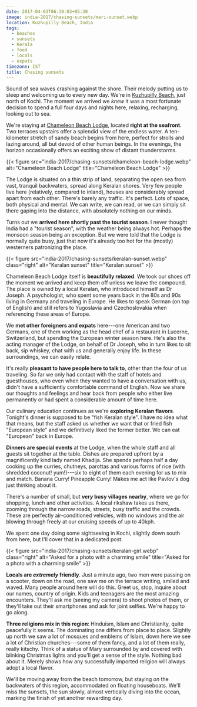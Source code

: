 ```yaml
---
date: 2017-04-03T06:30:03+05:30
image: india-2017/chasing-sunsets/mari-sunset.webp
location: Kuzhupilly Beach, India
tags:
  - beaches
  - sunsets
  - Kerala
  - food
  - locals
  - expats
timezone: IST
title: Chasing sunsets
---
```


Sound of sea waves crashing against the shore. Their melody putting us to sleep and welcoming us to every new day. We're in [Kuzhupilly Beach][map-kuzhupilly-beach], just north of Kochi. The moment we arrived we _knew_ it was a most fortunate decision to spend a full four days and nights here, relaxing, recharging, looking out to sea.

<!--more-->

We're staying at [Chameleon Beach Lodge][fb-chameleon-beach-lodge], located __right at the seafront__. Two terraces upstairs offer a splendid view of the endless water. A ten-kilometer stretch of sandy beach begins from here, perfect for strolls and lazing around, all but devoid of other human beings. In the evenings, the horizon occasionally offers an exciting show of distant thunderstorms.

{{< figure src="india-2017/chasing-sunsets/chameleon-beach-lodge.webp" alt="Chameleon Beach Lodge" title="Chameleon Beach Lodge" >}}

The Lodge is situated on a thin strip of land, separating the open sea from vast, tranquil backwaters, spread along Keralan shores. Very few people live here (relatively, compared to inland), houses are considerably spread apart from each other. There's barely any traffic. It's perfect. Lots of space, both physical and mental. We can write, we can read, or we can simply sit there gaping into the distance, with absolutely nothing on our minds.

Turns out we __arrived here shortly past the tourist season__. I never thought India had a "tourist season", with the weather being always hot. Perhaps the monsoon season being an exception. But we were told that the Lodge is normally quite busy, just that now it's already too hot for the (mostly) westerners patronizing the place.

{{< figure src="india-2017/chasing-sunsets/keralan-sunset.webp" class="right" alt="Keralan sunset" title="Keralan sunset" >}}

Chameleon Beach Lodge itself is __beautifully relaxed__. We took our shoes off the moment we arrived and keep them off unless we leave the compound. The place is owned by a local Keralan, who introduced himself as Dr Joseph. A psychologist, who spent some years back in the 80s and 90s living in Germany and traveling in Europe. He likes to speak German (on top of English) and still refers to Yugoslavia and Czechoslovakia when referencing these areas of Europe.

We __met other foreigners and expats__ here---one American and two Germans, one of them working as the head chef of a restaurant in Lucerne, Switzerland, but spending the European winter season here. He's also the acting manager of the Lodge, on behalf of Dr Joseph, who in turn likes to sit back, sip whiskey, chat with us and generally enjoy life. In these surroundings, we can easily relate.

It's really __pleasant to have people here to talk to__, other than the four of us traveling. So far we only had contact with the staff of hotels and guesthouses, who even when they wanted to have a conversation with us, didn't have a sufficiently comfortable command of English. Now we share our thoughts and feelings and hear back from people who either live permanently or had spent a considerable amount of time here.

Our culinary education continues as we're __exploring Keralan flavors__. Tonight's dinner is supposed to be "fish Keralan style". I have no idea what that means, but the staff asked us whether we want that or fried fish "European style" and we definitively liked the former better. We can eat "European" back in Europe.

__Dinners are special events__ at the Lodge, when the whole staff and all guests sit together at the table. Dishes are prepared upfront by a magnificently kind lady named Khadija. She spends perhaps half a day cooking up the curries, chutneys, parottas and various forms of rice (with shredded coconut! yum!)---six to eight of them each evening for us to mix and match. Banana Curry! Pineapple Curry! Makes me act like Pavlov's dog just thinking about it.

There's a number of small, but **_very_ busy villages nearby**, where we go for shopping, lunch and other activities. A local rikshaw takes us there, zooming through the narrow roads, streets, busy traffic and the crowds. These are perfectly air-conditioned vehicles, with no windows and the air blowing through freely at our cruising speeds of up to 40kph.

We spent one day doing some sightseeing in Kochi, slightly down south from here, but I'll cover that in a dedicated post.

{{< figure src="india-2017/chasing-sunsets/keralan-girl.webp" class="right" alt="Asked for a photo with a charming smile" title="Asked for a photo with a charming smile" >}}

**Locals are _extremely_ friendly**. Just a minute ago, two men were passing on a scooter, down on the road, one saw me on the terrace writing, smiled and waved. Many people around here will do this. Greet us, stop, inquire about our names, country of origin. Kids and teenagers are the most amazing encounters. They'll ask me (seeing my camera) to shoot photos of them, or they'll take out their smartphones and ask for joint selfies. We're happy to go along.

__Three religions mix in this region__: Hinduism, Islam and Christianity, quite peacefully it seems. The dominating one differs from place to place. Slightly up north we saw a lot of mosques and emblems of Islam, down here we see a lot of Christian churches---some of them fancy, and a lot of them really, really kitschy. Think of a statue of Mary surrounded by and covered with blinking Christmas lights and you'll get a sense of the style. Nothing bad about it. Merely shows how any successfully imported religion will always adopt a local flavor.

We'll be moving away from the beach tomorrow, but staying _on_ the backwaters of this region, accommodated on floating houseboats. We'll miss the sunsets, the sun slowly, almost vertically diving into the ocean, marking the finish of yet another rewarding day.

[map-kuzhupilly-beach]: https://www.google.com/maps/place/Kuzhupilly+Beach/@10.1096551,76.1863393,18z/data=!3m1!4b1!4m8!1m2!2m1!1sKuzhupilly+Beach!3m4!1s0x3b0810d04957ef35:0xe6875f5dcbd6b370!8m2!3d10.1096551!4d76.1874336?hl=en
[fb-chameleon-beach-lodge]: https://www.facebook.com/ChameleonBeachLodgeIndia/
